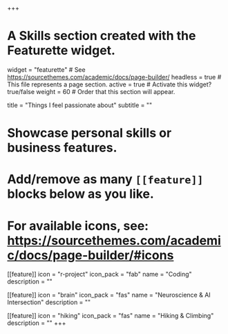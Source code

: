 +++
# A Skills section created with the Featurette widget.
widget = "featurette"  # See https://sourcethemes.com/academic/docs/page-builder/
headless = true  # This file represents a page section.
active = true  # Activate this widget? true/false
weight = 60  # Order that this section will appear.

title = "Things I feel passionate about"
subtitle = ""

# Showcase personal skills or business features.
# 
# Add/remove as many `[[feature]]` blocks below as you like.
# 
# For available icons, see: https://sourcethemes.com/academic/docs/page-builder/#icons

[[feature]]
  icon = "r-project"
  icon_pack = "fab"
  name = "Coding"
  description = ""
  
[[feature]]
  icon = "brain"
  icon_pack = "fas"
  name = "Neuroscience & AI Intersection"
  description = ""
  

[[feature]]
  icon = "hiking"
  icon_pack = "fas"
  name = "Hiking & Climbing"
  description = ""
+++

